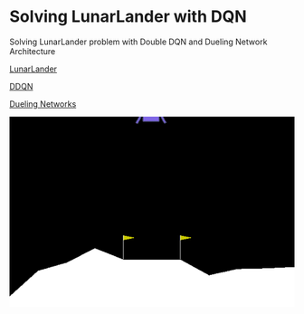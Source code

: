 # Solving LunarLander with DQN

Solving LunarLander problem with Double DQN and Dueling Network Architecture


[LunarLander](https://gym.openai.com/envs/LunarLander-v2/)

[DDQN](https://arxiv.org/abs/1509.06461)

[Dueling Networks](https://arxiv.org/abs/1511.06581)


<img src="gym_animation.gif">
